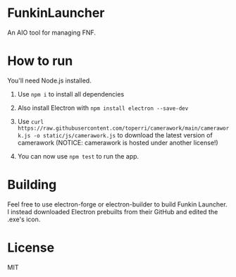 # FunkinLauncher

An AIO tool for managing FNF.

# How to run

You'll need Node.js installed.

1) Use ``npm i`` to install all dependencies
2) Also install Electron with ``npm install electron --save-dev``
3) Use ``curl https://raw.githubusercontent.com/toperri/camerawork/main/camerawork.js -o static/js/camerawork.js`` to download the latest version of camerawork (NOTICE: camerawork is hosted under another license!)

4) You can now use ``npm test`` to run the app.

# Building

Feel free to use electron-forge or electron-builder to build Funkin Launcher. I instead downloaded Electron prebuilts from their GitHub and edited the .exe's icon.

# License

MIT